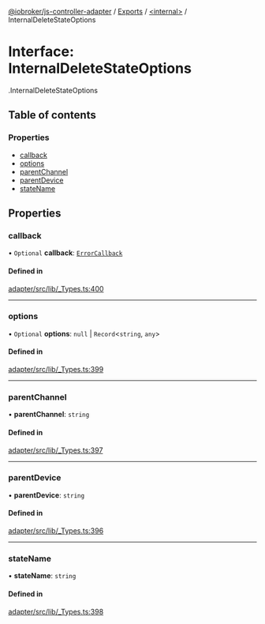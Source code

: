 [@iobroker/js-controller-adapter](../README.md) / [Exports](../modules.md) / [<internal\>](../modules/internal_.md) / InternalDeleteStateOptions

# Interface: InternalDeleteStateOptions

[<internal>](../modules/internal_.md).InternalDeleteStateOptions

## Table of contents

### Properties

- [callback](internal_.InternalDeleteStateOptions.md#callback)
- [options](internal_.InternalDeleteStateOptions.md#options)
- [parentChannel](internal_.InternalDeleteStateOptions.md#parentchannel)
- [parentDevice](internal_.InternalDeleteStateOptions.md#parentdevice)
- [stateName](internal_.InternalDeleteStateOptions.md#statename)

## Properties

### callback

• `Optional` **callback**: [`ErrorCallback`](../modules/internal_.md#errorcallback)

#### Defined in

[adapter/src/lib/_Types.ts:400](https://github.com/ioBroker/ioBroker.js-controller/blob/7c5470f2/packages/adapter/src/lib/_Types.ts#L400)

___

### options

• `Optional` **options**: ``null`` \| `Record`<`string`, `any`\>

#### Defined in

[adapter/src/lib/_Types.ts:399](https://github.com/ioBroker/ioBroker.js-controller/blob/7c5470f2/packages/adapter/src/lib/_Types.ts#L399)

___

### parentChannel

• **parentChannel**: `string`

#### Defined in

[adapter/src/lib/_Types.ts:397](https://github.com/ioBroker/ioBroker.js-controller/blob/7c5470f2/packages/adapter/src/lib/_Types.ts#L397)

___

### parentDevice

• **parentDevice**: `string`

#### Defined in

[adapter/src/lib/_Types.ts:396](https://github.com/ioBroker/ioBroker.js-controller/blob/7c5470f2/packages/adapter/src/lib/_Types.ts#L396)

___

### stateName

• **stateName**: `string`

#### Defined in

[adapter/src/lib/_Types.ts:398](https://github.com/ioBroker/ioBroker.js-controller/blob/7c5470f2/packages/adapter/src/lib/_Types.ts#L398)
